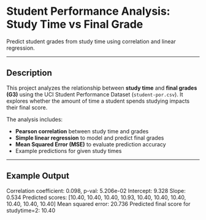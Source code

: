 # Student Performance Analysis: Study Time vs Final Grade

Predict student grades from study time using correlation and linear regression.

---

## Description
This project analyzes the relationship between **study time** and **final grades (G3)** using the UCI Student Performance Dataset (`student-por.csv`). It explores whether the amount of time a student spends studying impacts their final score.

The analysis includes:
- **Pearson correlation** between study time and grades
- **Simple linear regression** to model and predict final grades
- **Mean Squared Error (MSE)** to evaluate prediction accuracy
- Example predictions for given study times

---

## Example Output
Correlation coefficient: 0.098, p-val: 5.206e-02
Intercept: 9.328
Slope: 0.534
Predicted scores: [10.40, 10.40, 10.40, 10.93, 10.40, 10.40, 10.40, 10.40, 10.40, 10.40]
Mean squared error: 20.736
Predicted final score for studytime=2: 10.40
